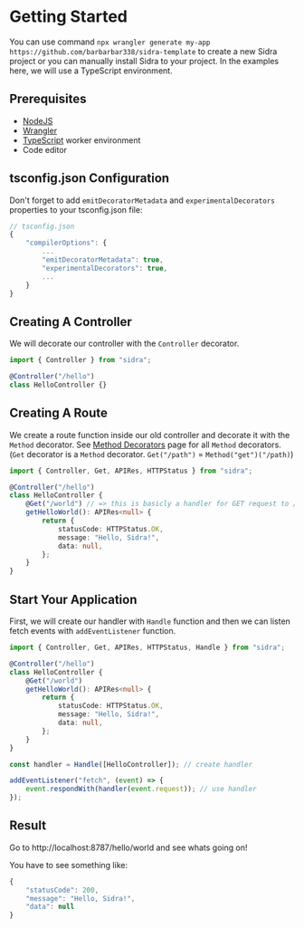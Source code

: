 # Getting Started

You can use command `npx wrangler generate my-app https://github.com/barbarbar338/sidra-template` to create a new Sidra project or you can manually install Sidra to your project. In the examples here, we will use a TypeScript environment.

## Prerequisites

-   [NodeJS](https://nodejs.org/)
-   [Wrangler](https://developers.cloudflare.com/workers/#installing-the-workers-cli)
-   [TypeScript](https://www.typescriptlang.org/) worker environment
-   Code editor

## tsconfig.json Configuration

Don't forget to add `emitDecoratorMetadata` and `experimentalDecorators` properties to your tsconfig.json file:

```javascript
// tsconfig.json
{
    "compilerOptions": {
        ...
        "emitDecoratorMetadata": true,
		"experimentalDecorators": true,
        ...
    }
}
```

## Creating A Controller

We will decorate our controller with the `Controller` decorator.

```typescript
import { Controller } from "sidra";

@Controller("/hello")
class HelloController {}
```

## Creating A Route

We create a route function inside our old controller and decorate it with the `Method` decorator. See [Method Decorators](pages/method-decorators.md) page for all `Method` decorators. (`Get` decorator is a `Method` decorator. `Get("/path")` = `Method("get")("/path)`)

```typescript
import { Controller, Get, APIRes, HTTPStatus } from "sidra";

@Controller("/hello")
class HelloController {
	@Get("/world") // => this is basicly a handler for GET request to /hello/world
	getHelloWorld(): APIRes<null> {
		return {
			statusCode: HTTPStatus.OK,
			message: "Hello, Sidra!",
			data: null,
		};
	}
}
```

## Start Your Application

First, we will create our handler with `Handle` function and then we can listen fetch events with `addEventListener` function.

```typescript
import { Controller, Get, APIRes, HTTPStatus, Handle } from "sidra";

@Controller("/hello")
class HelloController {
	@Get("/world")
	getHelloWorld(): APIRes<null> {
		return {
			statusCode: HTTPStatus.OK,
			message: "Hello, Sidra!",
			data: null,
		};
	}
}

const handler = Handle([HelloController]); // create handler

addEventListener("fetch", (event) => {
	event.respondWith(handler(event.request)); // use handler
});
```

## Result

Go to http://localhost:8787/hello/world and see whats going on!

You have to see something like:

```javascript
{
    "statusCode": 200,
    "message": "Hello, Sidra!",
    "data": null
}
```

